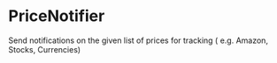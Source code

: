 # PriceNotifier
Send notifications on the given list of prices for tracking ( e.g. Amazon, Stocks, Currencies)
